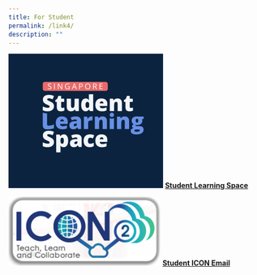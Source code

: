 ```yaml
---
title: For Student
permalink: /link4/
description: ""
---
```

![](/images/SLS%20RS%20480_02.png)
****[Student Learning Space](https://vle.learning.moe.edu.sg/login)****


![](/images/icon2_305.png)
**[Student ICON Email](https://workspace.google.com/dashboard)**

